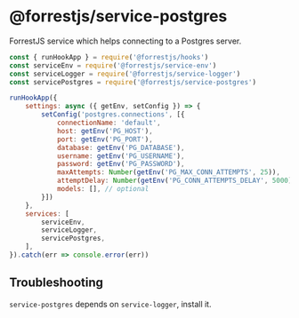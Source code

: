 # @forrestjs/service-postgres

ForrestJS service which helps connecting to a Postgres server.

```js
const { runHookApp } = require('@forrestjs/hooks')
const serviceEnv = require('@forrestjs/service-env')
const serviceLogger = require('@forrestjs/service-logger')
const servicePostgres = require('@forrestjs/service-postgres')

runHookApp({
    settings: async ({ getEnv, setConfig }) => {
        setConfig('postgres.connections', [{
            connectionName: 'default',
            host: getEnv('PG_HOST'),
            port: getEnv('PG_PORT'),
            database: getEnv('PG_DATABASE'),
            username: getEnv('PG_USERNAME'),
            password: getEnv('PG_PASSWORD'),
            maxAttempts: Number(getEnv('PG_MAX_CONN_ATTEMPTS', 25)),
            attemptDelay: Number(getEnv('PG_CONN_ATTEMPTS_DELAY', 5000)),
            models: [], // optional
        }])
    },
    services: [
        serviceEnv,
        serviceLogger,
        servicePostgres,
    ],
}).catch(err => console.error(err))
```

## Troubleshooting

`service-postgres` depends on `service-logger`, install it.
